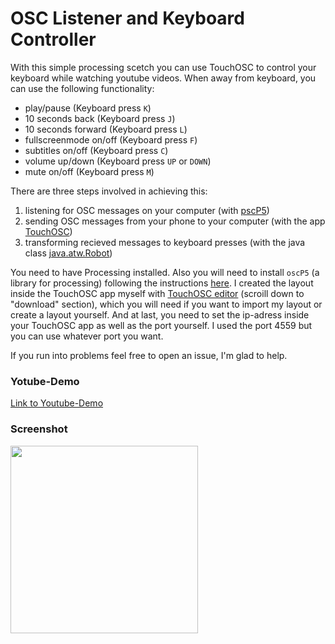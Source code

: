 # OSC Listener and Keyboard Controller

With this simple processing scetch you can use TouchOSC to control your keyboard while watching youtube videos. When away from keyboard, you can use the following functionality:
- play/pause (Keyboard press `K`)
- 10 seconds back (Keyboard press `J`)
- 10 seconds forward (Keyboard press `L`)
- fullscreenmode on/off (Keyboard press `F`)
- subtitles on/off (Keyboard press `C`)
- volume up/down (Keyboard press `UP` or `DOWN`)
- mute on/off (Keyboard press `M`)

There are three steps involved in achieving this:
1. listening for OSC messages on your computer (with [pscP5](https://github.com/sojamo/oscp5))
2. sending OSC messages from your phone to your computer (with the app [TouchOSC](https://itunes.apple.com/us/app/touchosc/id288120394))
3. transforming recieved messages to keyboard presses (with the java class [java.atw.Robot](https://docs.oracle.com/javase/7/docs/api/java/awt/Robot.html))

You need to have Processing installed. Also you will need to install `oscP5` (a library for processing) following the instructions [here](http://www.sojamo.de/libraries/oscP5/#installation). I created the layout inside the TouchOSC app myself with [TouchOSC editor](https://hexler.net/software/touchosc) (scroill down to "download" section), which you will need if you want to import my layout or create a layout yourself. And at last, you need to set the ip-adress inside your TouchOSC app as well as the port yourself. I used the port 4559 but you can use whatever port you want. 

If you run into problems feel free to open an issue, I'm glad to help.

### Yotube-Demo

[Link to Youtube-Demo](https://youtu.be/pqAowDbvelY) <br>

### Screenshot
<img src="https://user-images.githubusercontent.com/44790691/54577312-87793f80-49fb-11e9-9aa9-d8ed1f4710cf.jpeg" width="300px">
